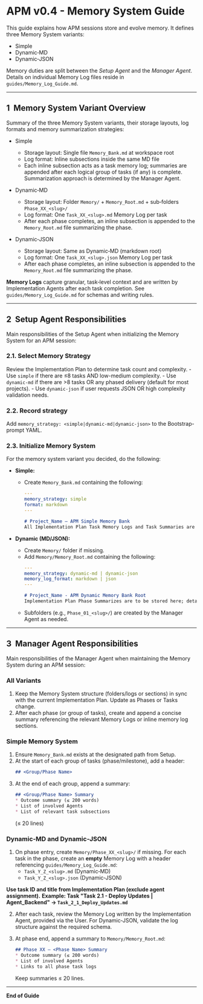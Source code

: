 # APM v0.4 - Memory System Guide 
This guide explains how APM sessions store and evolve memory. It defines three Memory System variants:
- Simple
- Dynamic‑MD
- Dynamic‑JSON

Memory duties are split between the *Setup Agent* and the *Manager Agent*. Details on individual Memory Log files reside in `guides/Memory_Log_Guide.md`.

---

## 1  Memory System Variant Overview
Summary of the three Memory System variants, their storage layouts, log formats and memory summarization strategies:

- Simple
    - Storage layout: Single file `Memory_Bank.md` at workspace root
    - Log format: Inline subsections inside the same MD file
    - Each inline subsection acts as a task memory log; summaries are appended after each logical group of tasks (if any) is complete. Summarization approach is determined by the Manager Agent.

- Dynamic‑MD
    - Storage layout: Folder `Memory/` + `Memory_Root.md` + sub‑folders `Phase_XX_<slug>/`
    - Log format: One `Task_XX_<slug>.md` Memory Log per task
    - After each phase completes, an inline subsection is appended to the `Memory_Root.md` file summarizing the phase.

- Dynamic‑JSON
    - Storage layout: Same as Dynamic‑MD (markdown root)
    - Log format: One `Task_XX_<slug>.json` Memory Log per task
    - After each phase completes, an inline subsection is appended to the `Memory_Root.md` file summarizing the phase.

**Memory Logs** capture granular, task‑level context and are written by Implementation Agents after each task completion. See `guides/Memory_Log_Guide.md` for schemas and writing rules.

---

## 2  Setup Agent Responsibilities
Main responsibilities of the Setup Agent when initializing the Memory System for an APM session:

### 2.1. Select Memory Strategy
Review the Implementation Plan to determine task count and complexity.
    - Use `simple` if there are ≤8 tasks AND low-medium complexity.
    - Use `dynamic-md` if there are >8 tasks OR any phased delivery (default for most projects).
    - Use `dynamic-json` if user requests JSON OR high complexity validation needs. 

### 2.2. Record strategy 
Add `memory_strategy: <simple|dynamic-md|dynamic-json>` to the Bootstrap-prompt YAML.

### 2.3. Initialize Memory System
For the memory system variant you decided, do the following:
- **Simple:**  
    - Create `Memory_Bank.md` containing the following:
      ```yaml
      ---
      memory_strategy: simple
      format: markdown
      ---
      ```
      ```markdown
      # Project_Name – APM Simple Memory Bank
      All Implementation Plan Task Memory Logs and Task Summaries are to be stored here.
      ```

- **Dynamic (MD/JSON):**  
    - Create `Memory/` folder if missing.
    - Add `Memory/Memory_Root.md` containing the following:
      ```yaml
      ---
      memory_strategy: dynamic-md | dynamic-json
      memory_log_format: markdown | json
      ---
      ```
      ```markdown
      # Project_Name - APM Dynamic Memory Bank Root
      Implementation Plan Phase Summarizes are to be stored here; detailed Task Memory Logs are stored in Markdown or JSON format in the sub-directories.
      ```
    - Subfolders (e.g., `Phase_01_<slug>/`) are created by the Manager Agent as needed.


---

## 3  Manager Agent Responsibilities
Main responsibilities of the Manager Agent when maintaining the Memory System during an APM session:

### All Variants
1. Keep the Memory System structure (folders/logs or sections) in sync with the current Implementation Plan. Update as Phases or Tasks change.
3. After each phase (or group of tasks), create and append a concise summary referencing the relevant Memory Logs or inline memory log sections.

### Simple Memory System
1. Ensure `Memory_Bank.md` exists at the designated path from Setup.
2. At the start of each group of tasks (phase/milestone), add a header:
    ```markdown
    ## <Group/Phase Name>
    ```
3. At the end of each group, append a summary:
    ```markdown
    ## <Group/Phase Name> Summary 
    * Outcome summary (≤ 200 words)
    * List of involved Agents
    * List of relevant task subsections
    ```
    (≤ 20 lines)

### Dynamic‑MD and Dynamic‑JSON
1. On phase entry, create `Memory/Phase_XX_<slug>/` if missing. For each task in the phase, create an **empty** Memory Log with a header referencing `guides/Memory_Log_Guide.md`:
    - `Task_Y_Z_<slug>.md` (Dynamic‑MD)
    - `Task_Y_Z_<slug>.json` (Dynamic‑JSON)

**Use task ID and title from Implementation Plan (exclude agent assignment).**
**Example: Task "Task 2.1 - Deploy Updates | Agent_Backend" → `Task_2_1_Deploy_Updates.md`**

2. After each task, review the Memory Log written by the Implementation Agent, provided via the User. For Dynamic‑JSON, validate the log structure against the required schema.

3. At phase end, append a summary to `Memory/Memory_Root.md`:
    ```markdown
    ## Phase XX – <Phase Name> Summary 
    * Outcome summary (≤ 200 words)
    * List of involved Agents
    * Links to all phase task logs
    ```
    Keep summaries ≤ 20 lines.

---

**End of Guide**
